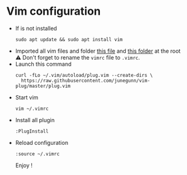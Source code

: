 # Vim configuration
- If is not installed
  ```
  sudo apt update && sudo apt install vim
  ```
- Imported all vim files and folder [this file](https://github.com/RmTrnsc/.dotfiles/blob/main/vim/vimrc) and [this folder](https://github.com/RmTrnsc/.dotfiles/blob/main/vim/vim) at the root  
  ⚠️ Don't forget to rename the `vimrc` file to `.vimrc`.
- Launch this command
  ```
  curl -fLo ~/.vim/autoload/plug.vim --create-dirs \
    https://raw.githubusercontent.com/junegunn/vim-plug/master/plug.vim
  ```
- Start vim
  ```
  vim ~/.vimrc
  ```
- Install all plugin
  ```
  :PlugInstall
  ```
- Reload configuration
  ```
  :source ~/.vimrc
  ```
  Enjoy !
